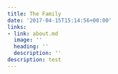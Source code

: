 ```yaml
---
title: The Family
date: '2017-04-15T15:14:56+00:00'
links:
- link: about.md
  image: ''
  heading: ''
  description: ''
description: test
---
```

